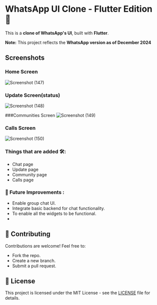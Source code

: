 # **WhatsApp UI Clone - Flutter Edition 🚀**

This is a **clone of WhatsApp's UI**, built with **Flutter**.

**Note:** This project reflects the **WhatsApp version as of December 2024**

## Screenshots
### Home Screen                                                                                       
![Screenshot (147)](https://github.com/user-attachments/assets/35cd27bf-b03b-4fbb-8096-b0340b80a711)

### Update Screen(status)
![Screenshot (148)](https://github.com/user-attachments/assets/57050a79-9bbf-44dc-ae2f-4d243e59e1bb)
        
###Communities Screen
![Screenshot (149)](https://github.com/user-attachments/assets/e693a5fb-090c-498a-9816-d1856f254d65)

### Calls Screen
![Screenshot (150)](https://github.com/user-attachments/assets/339353fc-992a-41f4-a4f8-9e8052e87a38)


### Things that are added 🛠️:
 - Chat page
 - Update page
 - Community page
 - Calls page

### 🚀 Future Improvements :
 - Enable group chat UI.
 - Integrate basic backend for chat functionality.
 - To enable all the widgets to be functional.
 - 
## 🤝 Contributing
Contributions are welcome! Feel free to:
- Fork the repo.
- Create a new branch.
- Submit a pull request.

## 📝 License
This project is licensed under the MIT License - see the [LICENSE](https://github.com/vigneshwari311/whatsapp_clone_flutter/blob/main/LICENSE) file for details.
